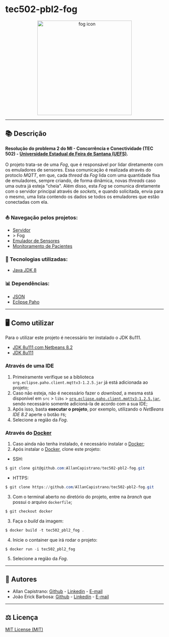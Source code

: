 # tec502-pbl2-fog

<p align="center">
  <img src="https://i.imgur.com/3o0SHg4.png" alt="fog icon" width="300px" height="300px">
</p>

------------

## 📚 Descrição ##
**Resolução do problema 2 do MI - Concorrência e Conectividade (TEC 502) - [Universidade Estadual de Feira de Santana (UEFS)](https://www.uefs.br/).**<br/><br/>
O projeto trata-se de uma *Fog*, que é responsável por lidar diretamente com os emuladores de sensores. Essa comunicação é realizada através do protoclo *MQTT*, em que, cada *thread* da *Fog* lida com uma quantidade fixa de emuladores, sempre criando, de forma dinâmica, novas *threads* caso uma outra já esteja "cheia". Além disso, esta *Fog* se comunica diretamente com o servidor principal através de *sockets*, e quando solicitada, envia para o mesmo, uma lista contendo os dados se todos os emuladores que estão conectadas com ela.

### ⛵ Navegação pelos projetos: ###
- [Servidor](https://github.com/AllanCapistrano/tec502-pbl2-server)
- \> Fog
- [Emulador de Sensores](https://github.com/JoaoErick/tec502-pbl2-emulator)
- [Monitoramento de Pacientes](https://github.com/JoaoErick/tec502-pbl2-monitoring)

### 🔗 Tecnologias utilizadas: ### 
- [Java JDK 8](https://www.oracle.com/br/java/technologies/javase/javase-jdk8-downloads.html)

### 📊 Dependências: ### 
- [JSON](https://www.json.org/json-en.html)
- [Eclipse Paho](https://www.eclipse.org/paho/index.php?page=clients/java/index.php)

------------

## 🖥️ Como utilizar ##
Para o utilizar este projeto é necessário ter instalado o JDK 8u111.

- [JDK 8u111 com Netbeans 8.2](https://www.oracle.com/technetwork/java/javase/downloads/jdk-netbeans-jsp-3413139-esa.html)
- [JDK 8u111](https://www.oracle.com/br/java/technologies/javase/javase8-archive-downloads.html)

### Através de uma IDE ###
1. Primeiramente verifique se a biblioteca `org.eclipse.paho.client.mqttv3-1.2.5.jar` já está adicionada ao projeto;
2. Caso não esteja, não é necessário fazer o *download*, a mesma está disponível em `src` > `libs` > [`org.eclipse.paho.client.mqttv3-1.2.5.jar`](https://github.com/AllanCapistrano/tec502-pbl2-fog/blob/main/src/libs/org.eclipse.paho.client.mqttv3-1.2.5.jar), sendo necessário somente adicioná-la de acordo com a sua IDE;
3. Após isso, basta **executar o projeto**, por exemplo, utilizando o *NetBeans IDE 8.2* aperte o botão `F6`;
4. Selecione a região da *Fog*.

### Através do [Docker](https://www.docker.com/) ###
1. Caso ainda não tenha instalado, é necessário instalar o [Docker](https://www.docker.com/get-started);
2. Após instalar o [Docker](https://www.docker.com/get-started), clone este projeto:
- SSH:
```powershell
$ git clone git@github.com:AllanCapistrano/tec502-pbl2-fog.git
```
- HTTPS:
```powershell
$ git clone https://github.com/AllanCapistrano/tec502-pbl2-fog.git
```
3. Com o terminal aberto no diretório do projeto, entre na *branch* que possui o arquivo `dockerfile`;
```powershell
$ git checkout docker
```
3. Faça o *build* da imagem:
```powershell
$ docker build -t tec502_pbl2_fog .
```
4. Inicie o container que irá rodar o projeto:
```powershell
$ docker run -i tec502_pbl2_fog
```
5. Selecione a região da *Fog*.

------------

## 📌 Autores ##
- Allan Capistrano: [Github](https://github.com/AllanCapistrano) - [Linkedin](https://www.linkedin.com/in/allancapistrano/) - [E-mail](https://mail.google.com/mail/u/0/?view=cm&fs=1&tf=1&source=mailto&to=asantos@ecomp.uefs.br)
- João Erick Barbosa: [Github](https://github.com/JoaoErick) - [Linkedin](https://www.linkedin.com/in/joão-erick-barbosa-9050801b0/) - [E-mail](https://mail.google.com/mail/u/0/?view=cm&fs=1&tf=1&source=mailto&to=jsilva@ecomp.uefs.br)

------------

## ⚖️ Licença ##
[MIT License (MIT)](./LICENSE)

